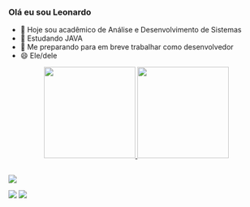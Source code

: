 ### Olá eu sou Leonardo



- 🔭 Hoje sou acadêmico de Análise e Desenvolvimento de Sistemas
- 🌱 Estudando JAVA
- 💬 Me preparando para em breve trabalhar como desenvolvedor
- 😄 Ele/dele

<div align="center">
  <a href="https://github.com/Leobarross">
  <img height="180em" src="https://github-readme-stats.vercel.app/api?username=Leobarross&show_icons=true&theme=dark&include_all_commits=true&count_private=true"/>
  <img height="180em" src="https://github-readme-stats.vercel.app/api/top-langs/?username=Leobarross&layout=compact&langs_count=7&theme=dark"/>
</div>
  
##

 <div>

  <a href="https://www.instagram.com/leonardo_barros7/" target="_blank"><img src="https://img.shields.io/badge/-Instagram-%23E4405F?style=for-the-badge&logo=instagram&logoColor=white" target="_blank"></a>

  <a href = "https://mailto: leoolliver77@gmail.com "><img src="https://img.shields.io/badge/-Gmail-%23333?style=for-the-badge&logo=gmail&logoColor=white" target="_blank"></a>
  <a href="https://www.linkedin.com/in/leonardo-oliveira-323aa71b1/" target="_blank"><img src="https://img.shields.io/badge/-LinkedIn-%230077B5?style=for-the-badge&logo=linkedin&logoColor=white" target="_blank"></a> 
   
 </div>
   
  
  



